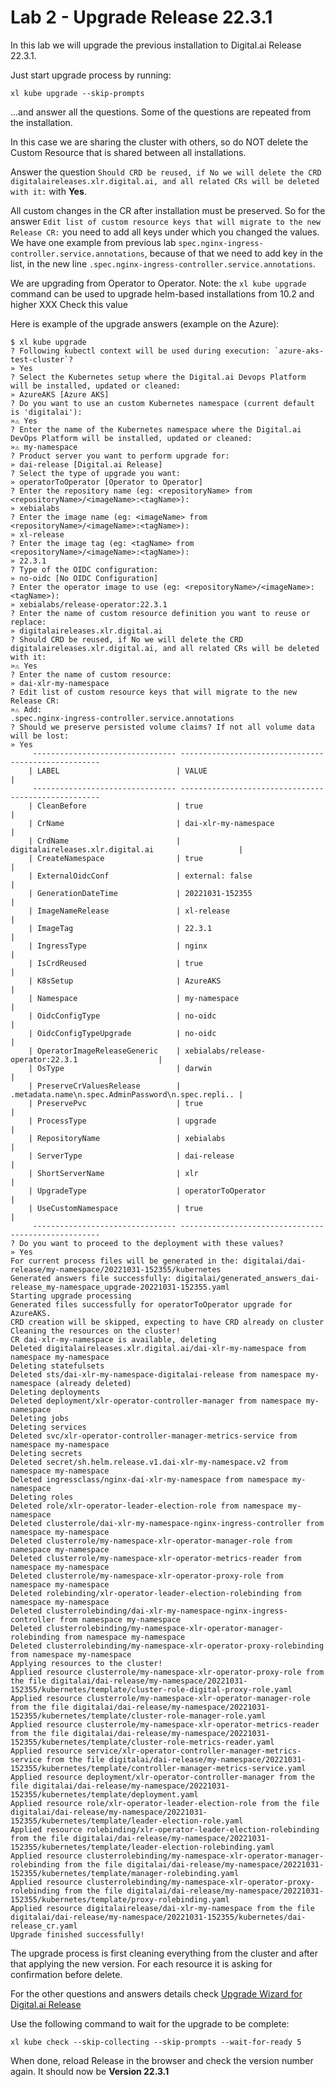
# Lab 2 - Upgrade Release 22.3.1

In this lab we will upgrade the previous installation to  Digital.ai Release 22.3.1.

Just start upgrade process by running:

```shell
xl kube upgrade --skip-prompts
```

...and answer all the questions. Some of the questions are repeated from the installation.

In this case we are sharing the cluster with others, so do NOT delete the Custom Resource that is shared between all installations.

Answer the question `Should CRD be reused, if No we will delete the CRD digitalaireleases.xlr.digital.ai, and all related CRs will be deleted with it:` with **Yes**.

All custom changes in the CR after installation must be preserved. So for the answer  `Edit list of custom resource keys that will migrate to the new Release CR:` 
you need to add all keys under which you changed the values. We have one example from previous lab `spec.nginx-ingress-controller.service.annotations`, because of that
we need to add key in the list, in the new line `.spec.nginx-ingress-controller.service.annotations`.

We are upgrading from Operator to Operator. Note: the `xl kube upgrade` command can be used to upgrade helm-based installations from 10.2 and higher XXX Check this value 


Here is example of the upgrade answers (example on the Azure):

```text
$ xl kube upgrade
? Following kubectl context will be used during execution: `azure-aks-test-cluster`? 
» Yes
? Select the Kubernetes setup where the Digital.ai Devops Platform will be installed, updated or cleaned:
» AzureAKS [Azure AKS]
? Do you want to use an custom Kubernetes namespace (current default is 'digitalai'):
»⚠️ Yes
? Enter the name of the Kubernetes namespace where the Digital.ai DevOps Platform will be installed, updated or cleaned:
»⚠️ my-namespace
? Product server you want to perform upgrade for:
» dai-release [Digital.ai Release]
? Select the type of upgrade you want:
» operatorToOperator [Operator to Operator]
? Enter the repository name (eg: <repositoryName> from <repositoryName>/<imageName>:<tagName>):
» xebialabs
? Enter the image name (eg: <imageName> from <repositoryName>/<imageName>:<tagName>):
» xl-release
? Enter the image tag (eg: <tagName> from <repositoryName>/<imageName>:<tagName>):
» 22.3.1
? Type of the OIDC configuration:
» no-oidc [No OIDC Configuration]
? Enter the operator image to use (eg: <repositoryName>/<imageName>:<tagName>):
» xebialabs/release-operator:22.3.1
? Enter the name of custom resource definition you want to reuse or replace:
» digitalaireleases.xlr.digital.ai
? Should CRD be reused, if No we will delete the CRD digitalaireleases.xlr.digital.ai, and all related CRs will be deleted with it:
»⚠️ Yes
? Enter the name of custom resource:
» dai-xlr-my-namespace
? Edit list of custom resource keys that will migrate to the new Release CR: 
»⚠️ Add: 
.spec.nginx-ingress-controller.service.annotations
? Should we preserve persisted volume claims? If not all volume data will be lost: 
» Yes
	 -------------------------------- ----------------------------------------------------
	| LABEL                          | VALUE                                              |
	 -------------------------------- ----------------------------------------------------
	| CleanBefore                    | true                                               |
	| CrName                         | dai-xlr-my-namespace                               |
	| CrdName                        | digitalaireleases.xlr.digital.ai                   |
	| CreateNamespace                | true                                               |
	| ExternalOidcConf               | external: false                                    |
	| GenerationDateTime             | 20221031-152355                                    |
	| ImageNameRelease               | xl-release                                         |
	| ImageTag                       | 22.3.1                                             |
	| IngressType                    | nginx                                              |
	| IsCrdReused                    | true                                               |
	| K8sSetup                       | AzureAKS                                           |
	| Namespace                      | my-namespace                                       |
	| OidcConfigType                 | no-oidc                                            |
	| OidcConfigTypeUpgrade          | no-oidc                                            |
	| OperatorImageReleaseGeneric    | xebialabs/release-operator:22.3.1                  |
	| OsType                         | darwin                                             |
	| PreserveCrValuesRelease        | .metadata.name\n.spec.AdminPassword\n.spec.repli.. |
	| PreservePvc                    | true                                               |
	| ProcessType                    | upgrade                                            |
	| RepositoryName                 | xebialabs                                          |
	| ServerType                     | dai-release                                        |
	| ShortServerName                | xlr                                                |
	| UpgradeType                    | operatorToOperator                                 |
	| UseCustomNamespace             | true                                               |
	 -------------------------------- ----------------------------------------------------
? Do you want to proceed to the deployment with these values? 
» Yes
For current process files will be generated in the: digitalai/dai-release/my-namespace/20221031-152355/kubernetes
Generated answers file successfully: digitalai/generated_answers_dai-release_my-namespace_upgrade-20221031-152355.yaml
Starting upgrade processing
Generated files successfully for operatorToOperator upgrade for AzureAKS.
CRD creation will be skipped, expecting to have CRD already on cluster
Cleaning the resources on the cluster!
CR dai-xlr-my-namespace is available, deleting
Deleted digitalaireleases.xlr.digital.ai/dai-xlr-my-namespace from namespace my-namespace
Deleting statefulsets
Deleted sts/dai-xlr-my-namespace-digitalai-release from namespace my-namespace (already deleted)
Deleting deployments
Deleted deployment/xlr-operator-controller-manager from namespace my-namespace
Deleting jobs
Deleting services
Deleted svc/xlr-operator-controller-manager-metrics-service from namespace my-namespace
Deleting secrets
Deleted secret/sh.helm.release.v1.dai-xlr-my-namespace.v2 from namespace my-namespace
Deleted ingressclass/nginx-dai-xlr-my-namespace from namespace my-namespace
Deleting roles
Deleted role/xlr-operator-leader-election-role from namespace my-namespace
Deleted clusterrole/dai-xlr-my-namespace-nginx-ingress-controller from namespace my-namespace
Deleted clusterrole/my-namespace-xlr-operator-manager-role from namespace my-namespace
Deleted clusterrole/my-namespace-xlr-operator-metrics-reader from namespace my-namespace
Deleted clusterrole/my-namespace-xlr-operator-proxy-role from namespace my-namespace
Deleted rolebinding/xlr-operator-leader-election-rolebinding from namespace my-namespace
Deleted clusterrolebinding/dai-xlr-my-namespace-nginx-ingress-controller from namespace my-namespace
Deleted clusterrolebinding/my-namespace-xlr-operator-manager-rolebinding from namespace my-namespace
Deleted clusterrolebinding/my-namespace-xlr-operator-proxy-rolebinding from namespace my-namespace
Applying resources to the cluster!
Applied resource clusterrole/my-namespace-xlr-operator-proxy-role from the file digitalai/dai-release/my-namespace/20221031-152355/kubernetes/template/cluster-role-digital-proxy-role.yaml
Applied resource clusterrole/my-namespace-xlr-operator-manager-role from the file digitalai/dai-release/my-namespace/20221031-152355/kubernetes/template/cluster-role-manager-role.yaml
Applied resource clusterrole/my-namespace-xlr-operator-metrics-reader from the file digitalai/dai-release/my-namespace/20221031-152355/kubernetes/template/cluster-role-metrics-reader.yaml
Applied resource service/xlr-operator-controller-manager-metrics-service from the file digitalai/dai-release/my-namespace/20221031-152355/kubernetes/template/controller-manager-metrics-service.yaml
Applied resource deployment/xlr-operator-controller-manager from the file digitalai/dai-release/my-namespace/20221031-152355/kubernetes/template/deployment.yaml
Applied resource role/xlr-operator-leader-election-role from the file digitalai/dai-release/my-namespace/20221031-152355/kubernetes/template/leader-election-role.yaml
Applied resource rolebinding/xlr-operator-leader-election-rolebinding from the file digitalai/dai-release/my-namespace/20221031-152355/kubernetes/template/leader-election-rolebinding.yaml
Applied resource clusterrolebinding/my-namespace-xlr-operator-manager-rolebinding from the file digitalai/dai-release/my-namespace/20221031-152355/kubernetes/template/manager-rolebinding.yaml
Applied resource clusterrolebinding/my-namespace-xlr-operator-proxy-rolebinding from the file digitalai/dai-release/my-namespace/20221031-152355/kubernetes/template/proxy-rolebinding.yaml
Applied resource digitalairelease/dai-xlr-my-namespace from the file digitalai/dai-release/my-namespace/20221031-152355/kubernetes/dai-release_cr.yaml
Upgrade finished successfully!
```

The upgrade process is first cleaning everything from the cluster and after that applying the new version.
For each resource it is asking for confirmation before delete.

For the other questions and answers details check [Upgrade Wizard for Digital.ai Release](https://docs.digital.ai/bundle/devops-release-version-v.22.3/page/release/operator/xl-op-upgrade-wizard-release.html)


Use the following command to wait for the upgrade to be complete:

```shell
xl kube check --skip-collecting --skip-prompts --wait-for-ready 5
```

When done, reload Release in the browser and check the version number again. It should now be **Version 22.3.1**